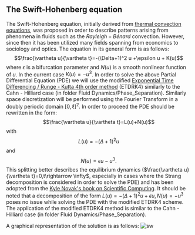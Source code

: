 ## The Swift-Hohenberg equation
The Swift-Hohenberg equation, initially derived from [thermal convection equations](https://journals.aps.org/pra/abstract/10.1103/PhysRevA.15.319), was proposed in order to describe patterns arising from phenomena in fluids such as the $Rayleigh-B\acute{e}nard$ convection. However, since then it has been utilized many fields spanning from economics to sociology and optics. The equation in its general form is as follows:
$$\frac{\vartheta u}{\vartheta t}=-(\Delta+1)^2 u +\epsilon u + K(u)$$
where $\epsilon$ is a bifurcation parameter and $N(u)$ is a smooth nonlinear function of $u$. In the current case $K(u)=-u^3$. In order to solve the above Partial Differential Equation (PDE) we will use the modified [Exponential Time Differencing / Runge - Kutta 4th order method](https://people.maths.ox.ac.uk/trefethen/publication/PDF/2005_111.pdf) (ETDRK4) similarly to the Cahn - Hilliard case (in folder Fluid Dynamics/Phase_Separation). Similarly space discretization will be performed using the Fourier Transform in a doubly periodic domain $[0,\ell]^2$. In order to proceed the PDE should be rewritten in the form:
$$\frac{\vartheta u}{\vartheta t}=L(u)+N(u)$$
with
$$L(u)=-(\Delta+1)^2 u$$ and $$N(u)=\epsilon u - u^3.$$
This splitting better describes the equilibrium dynamics ($\frac{\vartheta u}{\vartheta t}=0,t\rightarrow \infty$, especially in cases where the Strang decomposition is considered in order to solve the PDE) and has been adopted from the [Kyle Novak's book on Scientific Computing](https://www.mathworks.com/academia/books/numerical-methods-for-scientific-computing-novak.html). It should be noted that a decomposition of the form $L(u)=-(\Delta+1)^2 u+\epsilon u, N(u)=-u^3$ poses no issue while solving the PDE with the modified ETDRK4 scheme. The application of the modified ETDRK4 method is similar to the Cahn - Hilliard case (in folder Fluid Dynamics/Phase_Separation).

A graphical representation of the solution is as follows:
![sw](https://github.com/cfilelispapadopoulos/Tiny-Examples-of-Computational-Physics/assets/137081674/e023de19-3747-41f8-8f09-66dddcef18d0)
